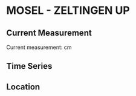 # MOSEL - ZELTINGEN UP

## Current Measurement

Current measurement: <Value topic="rivers/pegel-online/MOSEL/ZELTINGEN_UP/measurementValue"/> cm

## Time Series

<TimeSeries topic="rivers/pegel-online/MOSEL/ZELTINGEN_UP/measurementValue" period="week" />

## Location

<WorldMap>
  <Marker lat="49.9501803446192" lon="7.016038265799192" labelTopic="rivers/pegel-online/MOSEL/ZELTINGEN_UP" />
</WorldMap>
